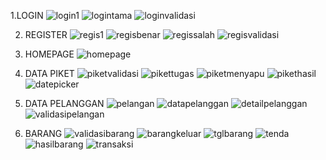 1.LOGIN
![login1](https://github.com/user-attachments/assets/1cb82598-76e0-4f70-975d-0cfc789812c4)
![logintama](https://github.com/user-attachments/assets/c6c53628-53b5-48ac-8764-3d267966ea21)
![loginvalidasi](https://github.com/user-attachments/assets/e9c14f9b-98ae-4811-b653-fd27fcc032e3)

2. REGISTER
![regis1](https://github.com/user-attachments/assets/f4b67888-7fca-48f3-b0d4-aa9ca957dcbe)
![regisbenar](https://github.com/user-attachments/assets/8501f867-d743-4d02-88ea-a6721f93cbaf)
![regissalah](https://github.com/user-attachments/assets/09e1962f-f3c3-48cc-b9b5-1fcd6df29162)
![regisvalidasi](https://github.com/user-attachments/assets/428424c1-1e53-4d22-add0-dff56ff19d1e)

3. HOMEPAGE
![homepage](https://github.com/user-attachments/assets/24491044-9876-44d5-9140-7cdb9db1a203)

4. DATA PIKET
![piketvalidasi](https://github.com/user-attachments/assets/c4edae0e-5ea9-4bcf-a971-308fc42cdc78)
![pikettugas](https://github.com/user-attachments/assets/1577fe3f-fe88-4f93-add9-285dec7db570)
![piketmenyapu](https://github.com/user-attachments/assets/6cb53653-c81c-4d7a-b064-1b032a229dee)
![pikethasil](https://github.com/user-attachments/assets/f1817054-0800-49a6-8882-fa2fb92b4c08)
![datepicker](https://github.com/user-attachments/assets/24d442c9-f65f-46c5-a9e6-e5e48149741b)

5. DATA PELANGGAN
![pelangan](https://github.com/user-attachments/assets/f88e5447-e366-4062-a29c-0700ee5d18f4)
![datapelanggan](https://github.com/user-attachments/assets/d49753ba-2ea3-4e49-ac84-101567048a5d)
![detailpelanggan](https://github.com/user-attachments/assets/98d1e6e1-fe24-4abc-8da0-42315d0f7499)
![validasipelangan](https://github.com/user-attachments/assets/db758050-7cec-4ce9-8759-c51a0d2378dd)

6. BARANG
![validasibarang](https://github.com/user-attachments/assets/b6c87f32-1ecd-4190-88c4-8093ab20d39a)
![barangkeluar](https://github.com/user-attachments/assets/a6f654f2-3dbd-4285-8417-9ff5e9189813)
![tglbarang](https://github.com/user-attachments/assets/ad260813-0010-40bd-bff9-cd237337d7bd)
![tenda](https://github.com/user-attachments/assets/01270218-a077-482b-909c-420d56ce7923)
![hasilbarang](https://github.com/user-attachments/assets/c121d249-184e-49cd-8040-3992fe91c994)
![transaksi](https://github.com/user-attachments/assets/fd592d76-7be1-4a42-973f-1f241adcc1fb)

